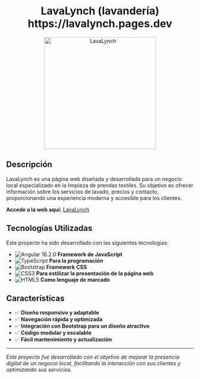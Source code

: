 <div align="center">
  <h1>LavaLynch (lavandería) <br> https://lavalynch.pages.dev </h1>
  <img src="https://github.com/Guido-Romano/lavalynch-rework/blob/main/src/assets/logo.svg" alt="LavaLynch" width="300">
</div>


##  Descripción

LavaLynch es una página web diseñada y desarrollada para un negocio local especializado en la limpieza de prendas textiles. Su objetivo es ofrecer información sobre los servicios de lavado, precios y contacto, proporcionando una experiencia moderna y accesible para los clientes.

**Accede a la web aquí:** [LavaLynch](https://lavalynch.pages.dev/)



##  Tecnologías Utilizadas
Este proyecto ha sido desarrollado con las siguientes tecnologías:

- ![Angular 16.2.0](https://img.shields.io/badge/Angular-DD0031?style=for-the-badge&logo=angular&logoColor=white) **Framework de JavaScript**   
- ![TypeScript](https://img.shields.io/badge/TypeScript-007ACC?style=for-the-badge&logo=typescript&logoColor=white) **Para la programación**
- ![Bootstrap](https://img.shields.io/badge/Bootstrap-7952B3?style=for-the-badge&logo=bootstrap&logoColor=white) **Framework CSS**  
- ![CSS3](https://img.shields.io/badge/CSS3-1572B6?style=for-the-badge&logo=css3&logoColor=white) **Para estilizar la presentación de la página web**
- ![HTML5](https://img.shields.io/badge/HTML5-E34F26?style=for-the-badge&logo=html5&logoColor=white) **Como lenguaje de marcado**  




## Características

- ✅ **Diseño responsivo y adaptable**  
- ✅ **Navegación rápida y optimizada**  
- ✅ **Integración con Bootstrap para un diseño atractivo**  
- ✅ **Código modular y escalable**  
- ✅ **Fácil mantenimiento y actualización**   



---
 *Este proyecto fue desarrollado con el objetivo de mejorar la presencia digital de un negocio local, facilitando la interacción con sus clientes y optimizando sus servicios.*
